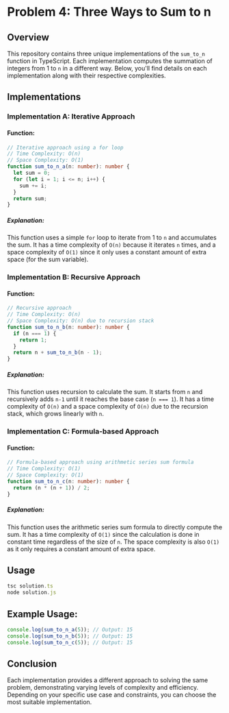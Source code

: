 # Problem 4: Three Ways to Sum to n

## Overview

This repository contains three unique implementations of the `sum_to_n` function in TypeScript. Each implementation computes the summation of integers from 1 to `n` in a different way. Below, you'll find details on each implementation along with their respective complexities.

## Implementations

### Implementation A: Iterative Approach

#### Function:

```typescript
// Iterative approach using a for loop
// Time Complexity: O(n)
// Space Complexity: O(1)
function sum_to_n_a(n: number): number {
  let sum = 0;
  for (let i = 1; i <= n; i++) {
    sum += i;
  }
  return sum;
}
```

##### Explanation:

This function uses a simple `for` loop to iterate from 1 to `n` and accumulates the sum. It has a time complexity of `O(n)` because it iterates `n` times, and a space complexity of `O(1)` since it only uses a constant amount of extra space (for the sum variable).

### Implementation B: Recursive Approach

#### Function:

```typescript
// Recursive approach
// Time Complexity: O(n)
// Space Complexity: O(n) due to recursion stack
function sum_to_n_b(n: number): number {
  if (n === 1) {
    return 1;
  }
  return n + sum_to_n_b(n - 1);
}
```

##### Explanation:

This function uses recursion to calculate the sum. It starts from `n` and recursively adds `n-1` until it reaches the base case (`n === 1`). It has a time complexity of `O(n)` and a space complexity of `O(n)` due to the recursion stack, which grows linearly with `n`.

### Implementation C: Formula-based Approach

#### Function:

```typescript
// Formula-based approach using arithmetic series sum formula
// Time Complexity: O(1)
// Space Complexity: O(1)
function sum_to_n_c(n: number): number {
  return (n * (n + 1)) / 2;
}
```

##### Explanation:

This function uses the arithmetic series sum formula to directly compute the sum. It has a time complexity of `O(1)` since the calculation is done in constant time regardless of the size of `n`. The space complexity is also `O(1)` as it only requires a constant amount of extra space.

## Usage

```typescript
tsc solution.ts
node solution.js
```

## Example Usage:

```typescript
console.log(sum_to_n_a(5)); // Output: 15
console.log(sum_to_n_b(5)); // Output: 15
console.log(sum_to_n_c(5)); // Output: 15
```

## Conclusion

Each implementation provides a different approach to solving the same problem, demonstrating varying levels of complexity and efficiency. Depending on your specific use case and constraints, you can choose the most suitable implementation.
